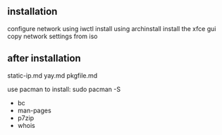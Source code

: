 ## installation

configure network using iwctl
install using archinstall
install the xfce gui
copy network settings from iso


## after installation

static-ip.md
yay.md
pkgfile.md

use pacman to install: sudo pacman -S <package>
- bc
- man-pages
- p7zip
- whois


